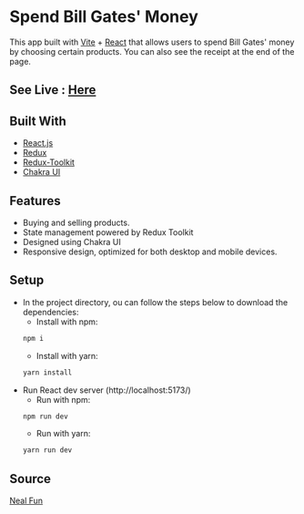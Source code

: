 # Spend Bill Gates' Money
This app built with [Vite](https://vitejs.dev/) + [React](https://reactjs.org/) that allows users to spend Bill Gates' money by choosing certain products. You can also see the receipt at the end of the page.

## See Live : [Here](https://simple-notes-app-react.netlify.app)



## Built With

- [React.js](https://reactjs.org/)
- [Redux](https://redux.js.org/)
- [Redux-Toolkit](https://redux-toolkit.js.org/)
- [Chakra UI](https://chakra-ui.com/)

## Features
- Buying and selling products.
- State management powered by Redux Toolkit
- Designed using Chakra UI
- Responsive design, optimized for both desktop and mobile devices.

## Setup

- In the project directory, ou can follow the steps below to download the dependencies:
  - Install with npm:
  ```sh
  npm i
  ```
  - Install with yarn:
  ```sh
  yarn install
  ```
- Run React dev server (http://localhost:5173/)
  - Run with npm:
  ```sh
  npm run dev
  ```
  - Run with yarn:
  ```sh
  yarn run dev
   ```

## Source
[Neal Fun](https://neal.fun/spend/)

